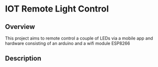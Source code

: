 # IOT Remote Light Control

## Overview
This project aims to remote control a couple of LEDs
via a mobile app and hardware consisting of an arduino
and a wifi module ESP8266

## Description